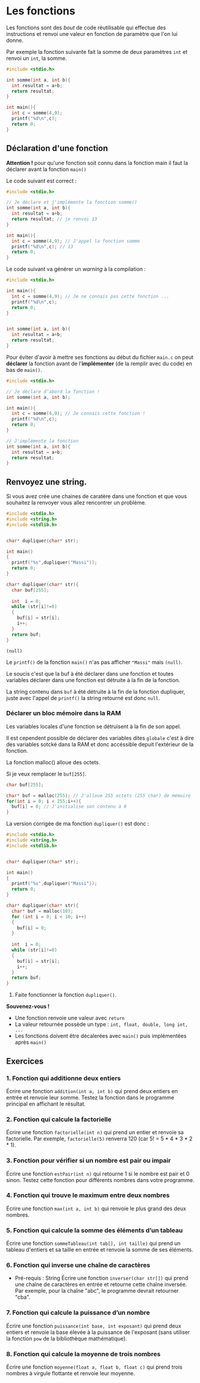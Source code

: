 # Les fonctions
Les fonctions sont des *bout* de code réutilisable qui effectue des instructions et renvoi une valeur en fonction de paramètre que l'on lui donne.

Par exemple la fonction suivante fait la somme de deux paramètres `int` et renvoi un `int`, la somme.

```c
#include <stdio.h>

int somme(int a, int b){
  int resultat = a+b;
  return resultat;
}

int main(){
  int c = somme(4,9);
  printf("%d\n",c);
  return 0;
}
```

## Déclaration d'une fonction
**Attention !** pour qu'une fonction soit connu dans la fonction main il faut la déclarer avant la fonction `main()`

Le code suivant est correct :
```c
#include <stdio.h>

// Je déclare et j'implémente la fonction somme()
int somme(int a, int b){
  int resultat = a+b;
  return resultat; // je renvoi 13
}

int main(){
  int c = somme(4,9); // J'appel la fonction somme
  printf("%d\n",c); // 13
  return 0;
}
```
Le code suivant va générer un *warning* à la compilation :
```c
#include <stdio.h>

int main(){
  int c = somme(4,9); // Je ne connais pas cette fonction ...
  printf("%d\n",c);
  return 0;
}


int somme(int a, int b){
  int resultat = a+b;
  return resultat;
}
```

Pour éviter d'avoir à mettre ses fonctions au début du fichier `main.c` on peut **déclarer** la fonction avant de l'**implémenter** (de la remplir avec du code) en bas de `main()`.
```c
#include <stdio.h>

// Je déclare d'abord la fonction !
int somme(int a, int b);

int main(){
  int c = somme(4,9); // Je connais cette fonction !
  printf("%d\n",c);
  return 0;
}

// J'implémente la fonction
int somme(int a, int b){
  int resultat = a+b;
  return resultat;
}
```

## Renvoyez une string.

Si vous avez crée une chaines de caratère dans une fonction et que vous souhaitez la renvoyer vous allez rencontrer un problème.

```c
#include <stdio.h>
#include <string.h>
#include <stdlib.h>


char* dupliquer(char* str);

int main()
{
  printf("%s",dupliquer("Massi"));
  return 0;
} 

char* dupliquer(char* str){
  char buf[255];
  
  int  i = 0;
  while (str[i]!=0)
  {
    buf[i] = str[i];
    i++;
  }
  return buf;
}
```

```
(null)
```

Le `printf()` de la fonction `main()` n'as pas afficher `"Massi"` mais `(null)`.

Le soucis c'est que la buf à été déclarer dans une fonction et toutes variables déclarer dans une fonction est détruite à la fin de la fonction.

La string contenu dans `buf` à été détruite à la fin de la fonction dupliquer, juste avec l'appel de `printf()` la string retourné est donc `null`.

### Déclarer un bloc mémoire dans la RAM
Les variables locales d'une fonction se détruisent à la fin de son appel.

Il est cependent possible de déclarer des variables dites `globale` c'est à dire des variables sotcké dans la RAM et donc accéssible depuit l'extérieur de la fonction.

La fonction malloc() alloue des octets.

Si je veux remplacer le `buf[255]`.
```c
char buf[255];
```

```c
char* buf = malloc(255); // J'alloue 255 octets (255 char) de mémoire
for(int i = 0; i < 255;i++){
  buf[i] = 0; // J'initialise son contenu à 0
}
```

La version corrigée de ma fonction `dupliquer()` est donc :

```c
#include <stdio.h>
#include <string.h>
#include <stdlib.h>


char* dupliquer(char* str);

int main()
{
  printf("%s",dupliquer("Massi"));
  return 0;
} 

char* dupliquer(char* str){
  char* buf = malloc(10);
  for (int i = 0; i < 10; i++)
  {
    buf[i] = 0;
  }
  
  int  i = 0;
  while (str[i]!=0)
  {
    buf[i] = str[i];
    i++;
  }
  return buf;
}
```

1. Faite fonctionner la fonction `dupliquer()`.


<!-- ```c
#include <stdio.h>
#include <string.h>
#include <stdlib.h>

char* decaler_str(char* str);
int main()
{
  printf("%s",decaler_str("Massi"));
  return 0;
} 

char* decaler_str(char* str){
  char* m = malloc(10);
  for (int i = 0; i < 10; i++)
  {
    m[i] = 0;
  }
  for (int i = 0; i < strlen(str); i++)
  {
    m[i] = str[i]+1;
  }
  
  
  return m;
}
``` -->

**Souvenez-vous !**
- Une fonction renvoie une valeur avec `return`
- La valeur retournée possède un type : `int, float, double, long int, ...`
- Les fonctions doivent être décalerées avec `main()` puis implémentées après `main()`

## Exercices

### 1. **Fonction qui additionne deux entiers**
Écrire une fonction `addition(int a, int b)` qui prend deux entiers en entrée et renvoie leur somme. Testez la fonction dans le programme principal en affichant le résultat.

### 2. **Fonction qui calcule la factorielle**
Écrire une fonction `factorielle(int n)` qui prend un entier et renvoie sa factorielle. Par exemple, `factorielle(5)` renverra 120 (car 5! = 5 * 4 * 3 * 2 * 1).

### 3. **Fonction pour vérifier si un nombre est pair ou impair**
Écrire une fonction `estPair(int n)` qui retourne 1 si le nombre est pair et 0 sinon. Testez cette fonction pour différents nombres dans votre programme.

### 4. **Fonction qui trouve le maximum entre deux nombres**
Écrire une fonction `max(int a, int b)` qui renvoie le plus grand des deux nombres.

### 5. **Fonction qui calcule la somme des éléments d’un tableau**
Écrire une fonction `sommeTableau(int tab[], int taille)` qui prend un tableau d'entiers et sa taille en entrée et renvoie la somme de ses éléments.

### 6. **Fonction qui inverse une chaîne de caractères**
- Pré-requis : String
Écrire une fonction `inverser(char str[])` qui prend une chaîne de caractères en entrée et retourne cette chaîne inversée. Par exemple, pour la chaîne "abc", le programme devrait retourner "cba".

### 7. **Fonction qui calcule la puissance d’un nombre**
Écrire une fonction `puissance(int base, int exposant)` qui prend deux entiers et renvoie la base élevée à la puissance de l'exposant (sans utiliser la fonction `pow` de la bibliothèque mathématique).

### 8. **Fonction qui calcule la moyenne de trois nombres**
Écrire une fonction `moyenne(float a, float b, float c)` qui prend trois nombres à virgule flottante et renvoie leur moyenne.


